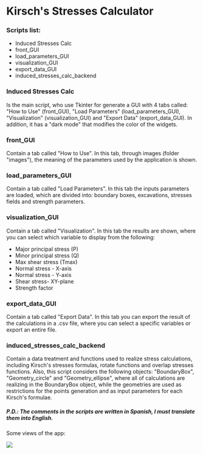 # Kirsch's Stresses Calculator

### Scripts list:
- Induced Stresses Calc
- front_GUI
- load_parameters_GUI
- visualization_GUI
- export_data_GUI
- induced_stresses_calc_backend

### Induced Stresses Calc
Is the main script, who use Tkinter for generate a GUI with 4 tabs called: "How to Use" (front_GUI), "Load Parameters" (load_parameters_GUI), "Visualization" (visualization_GUI) and "Export Data" (export_data_GUI). In addition, it has a "dark mode" that modifies the color of the widgets.

### front_GUI
Contain a tab called "How to Use". In this tab, through images (folder "images"), the meaning of the parameters used by the application is shown.

### load_parameters_GUI
Contain a tab called "Load Parameters". In this tab the inputs parameters are loaded, which are divided into: boundary boxes, excavations, stresses fields and strength parameters.

### visualization_GUI
Contain a tab called "Visualization". In this tab the results are shown, where you can select which variable to display from the following: 
- Major principal stress (P)
- Minor principal stress (Q)
- Max shear stress (Tmax)
- Normal stress - X-axis
- Normal stress - Y-axis
- Shear stress- XY-plane
- Strength factor

### export_data_GUI
Contain a tab called "Export Data". In this tab you can export the result of the calculations in a .csv file, where you can select a specific variables or export an entire file.

### induced_stresses_calc_backend
Contain a data treatment and functions used to realize stress calculations, including Kirsch's stresses formulas, rotate functions and overlap stresses functions. Also, this script considers the following objects: "BoundaryBox", "Geometry_circle" and "Geometry_ellipse", where all of calculations are realizing in the BoundaryBox object, while the geometries are used as restrictions for the points generation and as input parameters for each Kirsch's formulae.


##### P.D.: The comments in the scripts are written in Spanish, I must translate them into English.

Some views of the app:

<img src="https://github.com/vmyelicich/kirsch-stresses-calc/blob/master/views/Screenshot_6963.png" /></img>
